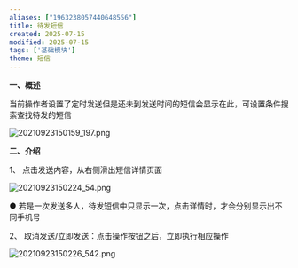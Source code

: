 ```yaml
---
aliases: ["1963238057440648556"]
title: 待发短信
created: 2025-07-15
modified: 2025-07-15
tags: ['基础模块']
theme: 短信
---
```


**一、概述**

当前操作者设置了定时发送但是还未到发送时间的短信会显示在此，可设置条件搜索查找待发的短信

![](9555c178108af59cb66c5134c289d96a.jpg "20210923150159_197.png")

**二、介绍**

1、 点击发送内容，从右侧滑出短信详情页面

![](1c376d9129c3e140792380d4e5978f39.jpg "20210923150224_54.png")

● 若是一次发送多人，待发短信中只显示一次，点击详情时，才会分别显示出不同手机号

2、 取消发送/立即发送：点击操作按钮之后，立即执行相应操作

![](101a38323b269c7bd913f26f178365e1.jpg "20210923150226_542.png")